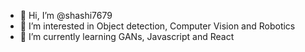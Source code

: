 - 👋 Hi, I’m @shashi7679
- 👀 I’m interested in Object detection, Computer Vision and Robotics
- 🌱 I’m currently learning GANs, Javascript and React

<!---
shashi7679/shashi7679 is a ✨ special ✨ repository because its `README.md` (this file) appears on your GitHub profile.
You can click the Preview link to take a look at your changes.
--->
